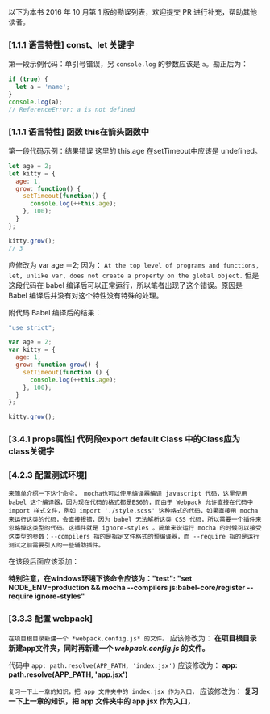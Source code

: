 以下为本书 2016 年 10 月第 1 版的勘误列表，欢迎提交 PR 进行补充，帮助其他读者。

### [1.1.1 语言特性] const、let 关键字

第一段示例代码：单引号错误，另 `console.log` 的参数应该是 `a`。勘正后为：

```javascript
if (true) {
  let a = 'name';
}
console.log(a);
// ReferenceError: a is not defined
```


### [1.1.1 语言特性] 函数 this在箭头函数中

第一段代码示例：结果错误 这里的 this.age 在setTimeout中应该是 undefined。

```javascript
let age = 2;
let kitty = {
  age: 1,
  grow: function() {
    setTimeout(function() {
      console.log(++this.age);
    }, 100);
  }
};

kitty.grow();
// 3

```
应修改为 var age ＝2;
因为：
`At the top level of programs and functions, let, unlike var, does not create a property on the global object.`
但是这段代码在 babel 编译后可以正常运行，所以笔者出现了这个错误。原因是 Babel 编译后并没有对这个特性没有特殊的处理。

附代码 Babel 编译后的结果：

```javascript
"use strict";

var age = 2;
var kitty = {
  age: 1,
  grow: function grow() {
    setTimeout(function () {
      console.log(++this.age);
    }, 100);
  }
};

kitty.grow();
```
### [3.4.1 props属性] 代码段export default Class 中的Class应为 class关键字


### [4.2.3 配置测试环境]

`来简单介绍一下这个命令， mocha也可以使用编译器编译 javascript 代码，这里使用 babel 这个编译器，因为现在代码的格式都是ES6的，而由于 Webpack 允许直接在代码中 import 样式文件，例如 import './style.scss' 这种格式的代码，如果直接用 mocha 来运行这类的代码，会直接报错，因为 babel 无法解析这类 CSS 代码，所以需要一个插件来忽略掉这类型的代码。这插件就是 ignore-styles 。简单来说运行 mocha 的时候可以接受这类型的参数：--compilers 指的是指定文件格式的预编译器，而 --require 指的是运行测试之前需要引入的一些辅助插件。`

在该段后面应该添加：

**特别注意，在windows环境下该命令应该为："test": "set NODE_ENV=production && mocha --compilers js:babel-core/register --require ignore-styles"**


### [3.3.3 配置 webpack]

`在项目根目录新建一个 *webpack.config.js* 的文件。` 应该修改为： **在项目根目录新建app文件夹，同时再新建一个 *webpack.config.js* 的文件。**

代码中 `app: path.resolve(APP_PATH, 'index.jsx')` 应该修改为： **app: path.resolve(APP_PATH, 'app.jsx')**

`复习一下上一章的知识，把 app 文件夹中的 index.jsx 作为入口，` 应该修改为： **复习一下上一章的知识，把 app 文件夹中的 app.jsx 作为入口，**
